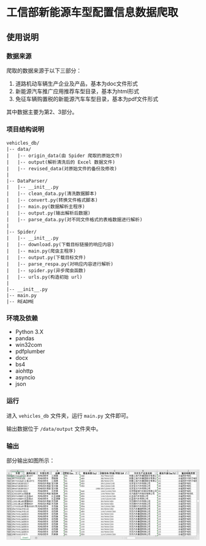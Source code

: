 <!--
 * @Author: KivenChen
 * @Date: 2019-04-15
 -->

# 工信部新能源车型配置信息数据爬取

## 使用说明

### 数据来源

爬取的数据来源于以下三部分：

1. 道路机动车辆生产企业及产品，基本为doc文件形式
2. 新能源汽车推广应用推荐车型目录，基本为html形式
3. 免征车辆购置税的新能源汽车车型目录，基本为pdf文件形式

其中数据主要为第2、3部分。

### 项目结构说明

```
vehicles_db/
|-- data/
|   |-- origin_data(由 Spider 爬取的原始文件)
|   |-- output(解析清洗后的 Excel 数据文件)
|   |-- revised_data(对原始文件的备份及修改)
|
|-- DataParser/
|   |-- __init__.py
|   |-- clean_data.py(清洗数据脚本)
|   |-- convert.py(转换文件格式脚本)
|   |-- main.py(数据解析主程序)
|   |-- output.py(输出解析后数据)
|   |-- parse_data.py(对不同文件格式的表格数据进行解析)
|
|-- Spider/
|   |-- __init__.py
|   |-- download.py(下载目标链接的响应内容)
|   |-- main.py(爬虫主程序)
|   |-- output.py(下载目标文件)
|   |-- parse_respa.py(对响应内容进行解析)
|   |-- spider.py(异步爬虫函数)
|   |-- urls.py(构造初始 url)
|
|-- __init__.py
|-- main.py
|-- README
```

### 环境及依赖

- Python 3.X
- pandas
- win32com
- pdfplumber
- docx
- bs4
- aiohttp
- asyncio
- json

### 运行

进入 `vehicles_db` 文件夹，运行 `main.py` 文件即可。

输出数据位于 `/data/output` 文件夹中。

### 输出

部分输出如图所示：

![](assets/输出.png)